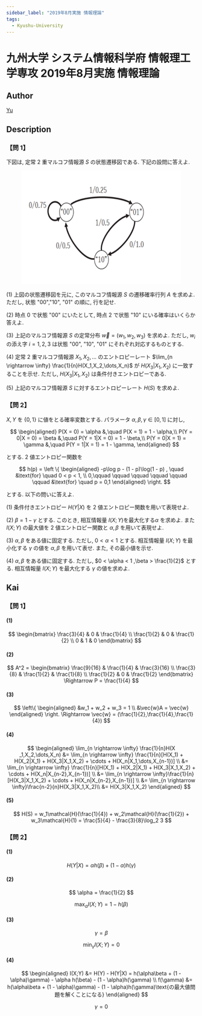```yaml
---
sidebar_label: "2019年8月実施 情報理論"
tags:
  - Kyushu-University
---
```

# 九州大学 システム情報科学府 情報理工学専攻 2019年8月実施 情報理論

## **Author**
[Yu](https://blog.loveyou.moe/KU/%E4%B9%9D%E5%A4%A7%E6%83%85%E5%A0%B1%E7%90%86%E5%B7%A5%E5%AD%A6%E9%81%8E%E5%8E%BB%E5%95%8F%E3%81%AE%E8%A7%A3%E7%AD%94/)

## **Description**
### 【問 1】
下図は, 定常 $2$ 重マルコフ情報源 $S$ の状態遷移図である. 下記の設問に答えよ. 

<figure style="text-align:center;">
  <img src="https://raw.githubusercontent.com/Myyura/the_kai_project_assets/main/kakomonn/kyushu_university/ISEE/ist_2020_information_theory_p1.png" width="500" height="300" alt=""/>
</figure>

(1) 上図の状態遷移図を元に, このマルコフ情報源 $S$ の遷移確率行列 $A$ を求めよ. ただし, 状態 "$00$","$10$", "$01$" の順に, 行を記せ. 

(2) 時点 $0$ で状態 "00" にいたとして, 時点 $2$ で状態 "10" にいる確率はいくらか答えよ. 

(3) 上記のマルコフ情報源 $S$ の定常分布 $\vec{w} = (w_1,w_2,w_3)$ を求めよ. ただし, $w_i$ の添え字 $i = 1,2,3$ は状態 "$00$", "$10$", "$01$" にそれぞれ対応するものとする. 

(4) 定常 $2$ 重マルコフ情報源 $X_1,X_2,\dots$ のエントロピーレート $\lim_{n \rightarrow \infty} \frac{1}{n}H(X_1,X_2,\dots,X_n)$ が $H(X_3|X_1,X_2)$ に一致することを示せ. ただし, $H(X_3|X_1,X_2)$ は条件付きエントロピーである. 

(5) 上記のマルコフ情報源 $S$ に対するエントロピーレート $H(S)$ を求めよ. 

### 【問 2】
$X,Y$ を $\{0,1\}$ に値をとる確率変数とする. パラメータ $\alpha,\beta,\gamma \in [0,1]$ に対し, 

$$
\begin{aligned}
P(X = 0) = \alpha &,\quad P(X = 1) = 1 - \alpha,\\
P(Y = 0|X = 0) = \beta &,\quad P(Y = 1|X = 0) = 1 - \beta,\\
P(Y = 0|X = 1) = \gamma &,\quad P(Y = 1|X = 1) = 1 - \gamma,
\end{aligned}
$$

とする. $2$ 値エントロピー関数を

$$
h(p) =
\left \{
\begin{aligned}
-p\log p - (1 - p)\log(1 - p) , \quad &\text{for} \quad 0 < p < 1, \\
0,\qquad \qquad \qquad \qquad \qquad \qquad &\text{for} \quad p = 0,1
\end{aligned}
\right.
$$

とする. 以下の問いに答えよ. 

(1) 条件付きエントロピー $H(Y|X)$ を $2$ 値エントロピー関数を用いて表現せよ. 

(2) $\beta = 1 - \gamma$ とする. このとき, 相互情報量 $I(X;Y)$を最大化する$\alpha$ を求めよ. また $I(X;Y)$ の最大値を $2$ 値エントロピー関数と $\alpha,\beta$ を用いて表現せよ. 

(3) $\alpha,\beta$ をある値に固定する. ただし, $0 < \alpha < 1$ とする. 相互情報量 $I(X;Y)$ を最小化する $\gamma$ の値を $\alpha,\beta$ を用いて表せ. また, その最小値を示せ. 

(4) $\alpha,\beta$ をある値に固定する. ただし, $0 < \alpha < 1 ,\beta > \frac{1}{2}$ とする. 相互情報量 $I(X;Y)$ を最大化する $\gamma$ の値を求めよ. 

## **Kai**
### 【問 1】
#### (1)

$$
\begin{bmatrix}
\frac{3}{4} & 0 & \frac{1}{4} \\
\frac{1}{2} & 0 & \frac{1}{2} \\
0 & 1 & 0
\end{bmatrix}
$$

#### (2)

$$
A^2 = 
\begin{bmatrix}
\frac{9}{16} & \frac{1}{4} & \frac{3}{16} \\
\frac{3}{8} & \frac{1}{2} & \frac{1}{8} \\
\frac{1}{2} & 0 & \frac{1}{2}
\end{bmatrix}
\Rightarrow P = \frac{1}{4}
$$

#### (3)

$$
\left\{
\begin{aligned}
&w_1 + w_2 + w_3 = 1 \\
&\vec{w}A = \vec{w}
\end{aligned}
\right. \Rightarrow \vec{w} = (\frac{1}{2},\frac{1}{4},\frac{1}{4})
$$

#### (4)

$$
\begin{aligned}
\lim_{n \rightarrow \infty} \frac{1}{n}H(X
_1,X_2,\dots,X_n) &= \lim_{n \rightarrow \infty} \frac{1}{n}[H(X_1) + H(X_2|X_1) + H(X_3|X_1,X_2) + \cdots + H(X_n|X_1,\dots,X_{n-1})] \\
&= \lim_{n \rightarrow \infty} \frac{1}{n}[H(X_1) + H(X_2|X_1) + H(X_3|X_1,X_2) + \cdots + H(X_n|X_{n-2},X_{n-1})] \\
&= \lim_{n \rightarrow \infty}\frac{1}{n}[H(X_3|X_1,X_2) + \cdots + H(X_n|X_{n-2},X_{n-1})] \\
&= \lim_{n \rightarrow \infty}\frac{n-2}{n}H(X_3|X_1,X_2)\\
&= H(X_3|X_1,X_2)
\end{aligned}
$$

#### (5)

$$
H(S) = w_1\mathcal{H}(\frac{1}{4}) + w_2\mathcal{H}(\frac{1}{2}) + w_3\mathcal{H}(1) = \frac{5}{4} - \frac{3}{8}\log_2 3
$$

### 【問 2】
#### (1)

$$
H(Y|X) = \alpha h(\beta) + (1 - \alpha)h(\gamma)
$$

#### (2)

$$
\alpha = \frac{1}{2}
$$

$$
\max_{\alpha}I(X;Y) = 1 - h(\beta)
$$

#### (3)

$$
\gamma = \beta
$$

$$
\min_{\gamma}I(X;Y) = 0
$$

#### (4)

$$
\begin{aligned}
I(X;Y) &= H(Y) - H(Y|X) = h(\alpha\beta + (1 - \alpha)\gamma) - \alpha h(\beta) - (1 - \alpha)h(\gamma) \\
f(\gamma) &= h(\alpha\beta + (1 - \alpha)\gamma) - (1 - \alpha)h(\gamma)\text{の最大値問題を解くことになる}
\end{aligned}
$$

$$
\gamma = 0
$$
